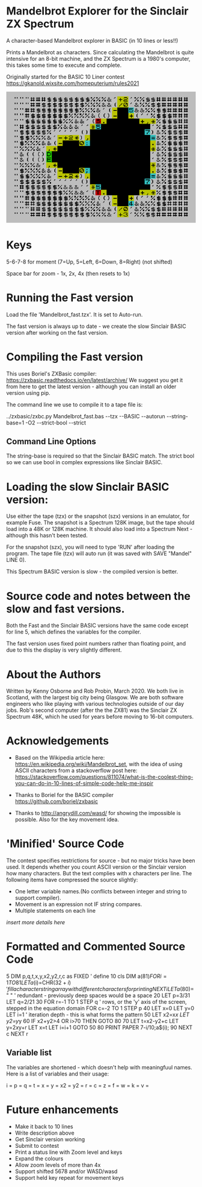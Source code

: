 # Mandelbrot Explorer for the Sinclair ZX Spectrum

A character-based Mandelbrot explorer in BASIC (in 10 lines or less!!)

Prints a Mandelbrot as characters. Since calculating the Mandelbrot is quite intensive for an 8-bit machine, and the ZX Spectrum is a 1980's computer, this takes some time to execute and complete.

Originally started for the BASIC 10 Liner contest https://gkanold.wixsite.com/homeputerium/rules2021

![Image of Mandelbrot](images/overview.png)

# Keys

5-6-7-8 for moment (7=Up, 5=Left, 6=Down, 8=Right) (not shifted)

Space bar for zoom - 1x, 2x, 4x (then resets to 1x)


# Running the Fast version

Load the file 'Mandelbrot_fast.tzx'. It is set to Auto-run.

The fast version is always up to date - we create the slow Sinclair BASIC version after working on the fast version.


# Compiling the Fast version

This uses Boriel's ZXBasic compiler: https://zxbasic.readthedocs.io/en/latest/archive/  We suggest you get it from here to get the latest version - although you can install an older version using pip. 

The command line we use to compile it to a tape file is:

../zxbasic/zxbc.py Mandelbrot_fast.bas  --tzx --BASIC --autorun --string-base=1 -O2 --strict-bool --strict

## Command Line Options

The string-base is required so that the Sinclair BASIC match. The strict bool so we can use bool in complex expressions like Sinclair BASIC.


# Loading the slow Sinclair BASIC version:

Use either the tape (tzx) or the snapshot (szx) versions in an emulator, for example Fuse. The snapshot is a Spectrum 128K image, but the tape should load into a 48K or 128K machine. It should also load into a Spectrum Next - although this hasn't been tested.

For the snapshot (szx), you will need to type 'RUN' after loading the program. The tape file (tzx) will auto run (it was saved with SAVE "Mandel" LINE 0).

This Spectrum BASIC version is slow - the compiled version is better.


# Source code and notes between the slow and fast versions.

Both the Fast and the Sinclair BASIC versions have the same code except for line 5, which defines the variables for the compiler.

The fast version uses fixed point numbers rather than floating point, and due to this the display is very slightly different. 


# About the Authors

Written by Kenny Osborne and Rob Probin, March 2020. We both live in Scotland, with the largest big city being
Glasgow. We are both software engineers who like playing with various technologies outside of our day jobs. 
Rob's second computer (after the the ZX81) was the Sinclair ZX Spectrum 48K, which he used for years before
moving to 16-bit computers. 


# Acknowledgements

 * Based on the Wikipedia article here: https://en.wikipedia.org/wiki/Mandelbrot_set, with the idea of using ASCII characters from a stackoverflow post here: https://stackoverflow.com/questions/811074/what-is-the-coolest-thing-you-can-do-in-10-lines-of-simple-code-help-me-inspir

 * Thanks to Boriel for the BASIC compiler https://github.com/boriel/zxbasic

 * Thanks to http://angrydill.com/wasd/ for showing the impossible is possible. Also for the key movement idea.

# 'Minified' Source Code

The contest specifies restrictions for source - but no major tricks have been used. It depends whether you count ASCII version or the Sinclair version how many characters. But the text complies with x characters per line. The following items have compressed the source slightly:

 * One letter variable names.(No conflicts between integer and string to support compiler).
 * Movement is an expression not IF string compares.
 * Multiple statements on each line

_insert more details here_


# Formatted and Commented Source Code


5 DIM p,q,t,x,y,x2,y2,r,c as FIXED    ' define 
10 cls
   DIM a$(81)
   FOR i=1 TO 81
      LET a$(i)=CHR$(32+i)            ' fill a character string array with different characters for printing
   NEXT i
   LET a$(80)=" "                     ' redundant - previously deep spaces would be a space
20 LET p=3/31
   LET q=2/21
30 FOR r=-1 TO 1 STEP q               ' rows, or the 'y' axis of the screen, stepped in the equation domain
   FOR c=-2 TO 1 STEP p
40 LET x=0
   LET y=0
   LET i=1                            ' iteration depth - this is what forms the pattern
50 LET x2=x*x
   LET y2=y*y
60 IF x2+y2>4 OR i>70 THEN GOTO 80
70 LET t=x2-y2+c
   LET y=2*x*y+r
   LET x=t
   LET i=i+1
   GOTO 50
80 PRINT PAPER 7-i/10;a$(i);
90 NEXT c
   NEXT r

## Variable list

The variables are shortened - which doesn't help with meaningfuul names. Here is a list of variables and their usage:

i  =
p  =
q  =
t  =
x  =
y  = 
x2 =
y2 =
r  =
c  =
z  =
f  =
w  =
k  =
v  =


# Future enhancements
 - Make it back to 10 lines
 - Write description above
 - Get Sinclair version working
 - Submit to contest
 - Print a status line with Zoom level and keys
 - Expand the colours 
 - Allow zoom levels of more than 4x
 - Support shifted 5678 and/or WASD/wasd
 - Support held key repeat for movement keys

